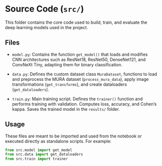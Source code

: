 # Source Code (`src/`)

This folder contains the core code used to build, train, and evaluate the deep learning models used in the project.

## Files

- `model.py`: Contains the function `get_model()` that loads and modifies CNN architectures such as ResNet18, ResNet50, DenseNet121, and ConvNeXt Tiny, adapting them for binary classification.

- `data.py`: Defines the custom dataset class `MuraDataset`, functions to load and preprocess the MURA dataset (`process_mura_data`), apply image transformations (`get_transforms`), and create dataloaders (`get_dataloaders`).

- `train.py`: Main training script. Defines the `trainer()` function and performs training with validation. Computes loss, accuracy, and Cohen’s kappa. Saves the trained model in the `results/` folder.

## Usage

These files are meant to be imported and used from the notebook or executed directly as standalone scripts. For example:

```python
from src.model import get_model
from src.data import get_dataloaders
from src.train import trainer
